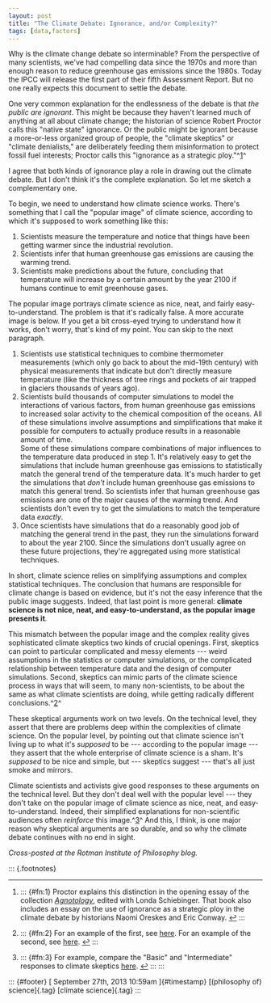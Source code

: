 ```yaml
---
layout: post
title: "The Climate Debate: Ignorance, and/or Complexity?"
tags: [data,factors]
---
```



Why is the climate change debate so interminable? From the perspective of many scientists, we've had compelling data since the 1970s and more than enough reason to reduce greenhouse gas emissions since the 1980s. Today the IPCC will release the first part of their fifth Assessment Report. But no one really expects this document to settle the debate.

One very common explanation for the endlessness of the debate is that *the public are ignorant*. This might be because they haven't learned much of anything at all about climate change; the historian of science Robert Proctor calls this "native state" ignorance. Or the public might be ignorant because a more-or-less organized group of people, the "climate skeptics" or "climate denialists," are deliberately feeding them misinformation to protect fossil fuel interests; Proctor calls this "ignorance as a strategic ploy."^[1](#fn:1)^

I agree that both kinds of ignorance play a role in drawing out the climate debate. But I don't think it's the complete explanation. So let me sketch a complementary one.

To begin, we need to understand how climate science works. There's something that I call the "popular image" of climate science, according to which it's supposed to work something like this:

1.  Scientists measure the temperature and notice that things have been getting warmer since the industrial revolution.
2.  Scientists infer that human greenhouse gas emissions are causing the warming trend.
3.  Scientists make predictions about the future, concluding that temperature will increase by a certain amount by the year 2100 if humans continue to emit greenhouse gases.

The popular image portrays climate science as nice, neat, and fairly easy-to-understand. The problem is that it's radically false. A more accurate image is below. If you get a bit cross-eyed trying to understand how it works, don't worry, that's kind of my point. You can skip to the next paragraph.

1.  Scientists use statistical techniques to combine thermometer measurements (which only go back to about the mid-19th century) with physical measurements that indicate but don't directly measure temperature (like the thickness of tree rings and pockets of air trapped in glaciers thousands of years ago).
2.  Scientists build thousands of computer simulations to model the interactions of various factors, from human greenhouse gas emissions to increased solar activity to the chemical composition of the oceans. All of these simulations involve assumptions and simplifications that make it possible for computers to actually produce results in a reasonable amount of time.\
    Some of these simulations compare combinations of major influences to the temperature data produced in step 1. It's relatively easy to get the simulations that include human greenhouse gas emissions to statistically match the general trend of the temperature data. It's much harder to get the simulations that *don't* include human greenhouse gas emissions to match this general trend. So scientists infer that human greenhouse gas emissions are one of the major causes of the warming trend. And scientists don't even try to get the simulations to match the temperature data *exactly*.
3.  Once scientists have simulations that do a reasonably good job of matching the general trend in the past, they run the simulations forward to about the year 2100. Since the simulations don't usually agree on these future projections, they're aggregated using more statistical techniques.

In short, climate science relies on simplifying assumptions and complex statistical techniques. The conclusion that humans are responsible for climate change is based on evidence, but it's not the easy inference that the public image suggests. Indeed, that last point is more general: **climate science is not nice, neat, and easy-to-understand, as the popular image presents it**.

This mismatch between the popular image and the complex reality gives sophisticated climate skeptics two kinds of crucial openings. First, skeptics can point to particular complicated and messy elements --- weird assumptions in the statistics or computer simulations, or the complicated relationship between temperature data and the design of computer simulations. Second, skeptics can mimic parts of the climate science process in ways that will seem, to many non-scientists, to be about the same as what climate scientists are doing, while getting radically different conclusions.^[2](#fn:2)^

These skeptical arguments work on two levels. On the technical level, they assert that there are problems deep within the complexities of climate science. On the popular level, by pointing out that climate science isn't living up to what it's *supposed* to be --- according to the popular image --- they assert that the whole enterprise of climate science is a sham. It's *supposed* to be nice and simple, but --- skeptics suggest --- that's all just smoke and mirrors.

Climate scientists and activists give good responses to these arguments on the technical level. But they don't deal well with the popular level --- they don't take on the popular image of climate science as nice, neat, and easy-to-understand. Indeed, their simplified explanations for non-scientific audiences often *reinforce* this image.^[3](#fn:3)^ And this, I think, is one major reason why skeptical arguments are so durable, and so why the climate debate continues with no end in sight.

*Cross-posted at the Rotman Institute of Philosophy blog.*

::: {.footnotes}

------------------------------------------------------------------------

1.  ::: {#fn:1}
    Proctor explains this distinction in the opening essay of the collection [*Agnotology*](http://www.amazon.com/Agnotology-The-Making-Unmaking-Ignorance/dp/0804759014/ref=sr_1_1?ie=UTF8&qid=1380286058&sr=8-1&keywords=agnotology), edited with Londa Schiebinger. That book also includes an essay on the use of ignorance as a strategic ploy in the climate debate by historians Naomi Oreskes and Eric Conway. [↩](#fnref:1)
    :::

2.  ::: {#fn:2}
    For an example of the first, see [here](http://www.forbes.com/sites/warrenmeyer/2011/06/09/model-behavior-in-climate-science-its-all-about-the-computers/). For an example of the second, see [here](http://www.climate-skeptic.com/2013/09/update-on-my-climate-model-spoiler-its-doing-a-lot-better-than-the-pros.html#disqus_thread). [↩](#fnref:2)
    :::

3.  ::: {#fn:3}
    For example, compare the "Basic" and "Intermediate" responses to climate skeptics [here](http://www.skepticalscience.com/chaos-theory-global-warming-can-climate-be-predicted-basic.htm). [↩](#fnref:3)
    :::
:::

::: {#footer}
[ September 27th, 2013 10:59am ]{#timestamp} [(philosophy of) science]{.tag} [climate science]{.tag}
:::


